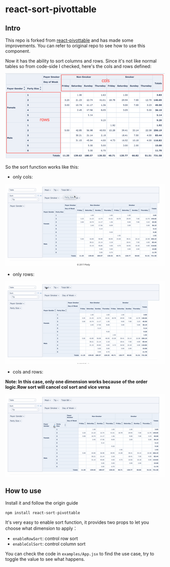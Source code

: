 # react-sort-pivottable

## Intro

This repo is forked from [react-pivottable](https://github.com/plotly/react-pivottable#react-pivottable) and has made some improvements. You can refer to original repo to see how to use this component.

Now it has the ability to sort columns and rows. Since it's not like normal tables so from code-side I checked, here's the cols and rows defined:

![cols and rows intro](./demos/intro.png)

So the sort function works like this:

- only cols:

![cols sort](./demos/col-sort.gif)

- only rows:

![rows sort](./demos/row-sort.gif)

- cols and rows:

**Note: In this case, only one dimension works because of the order logic.Row sort will cancel col sort and vice versa**

![cols and rows sort](./demos/row-and-col-sort.gif)


## How to use

Install it and follow the origin guide

```
npm install react-sort-pivottable
```


It's very easy to enable sort function, it provides two props to let you choose what dimension to apply：

- `enableRowSort`: control row sort
- `enableColSort`: control column sort

You can check the code in `examples/App.jsx` to find the use case, try to toggle the value to see what happens.
